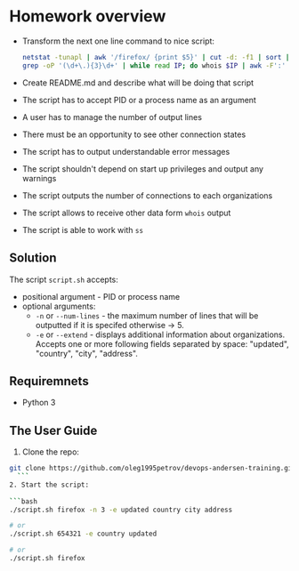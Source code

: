 # Homework overview

* Transform the next one line command to nice script:

  ```bash
  netstat -tunapl | awk '/firefox/ {print $5}' | cut -d: -f1 | sort | uniq -c | sort | tail -n5 | \
  grep -oP '(\d+\.){3}\d+' | while read IP; do whois $IP | awk -F':' '/^Organization/ {print $2}'; done
  ```

* Create README.md and describe what will be doing that script
* The script has to accept PID or a process name as an argument 
* A user has to manage the number of output lines
* There must be an opportunity to see other connection states
* The script has to output understandable error messages
* The script shouldn't depend on start up privileges and output any warnings
* The script outputs the number of connections to each organizations
* The script allows to receive other data form `whois` output
* The script is able to work with `ss`

## Solution

The script `script.sh` accepts:  
  * positional argument - PID or process name  
  * optional arguments:  
    * `-n` or `--num-lines` - the maximum number of lines that will be outputted if it is specifed otherwise -> 5.
    * `-e` or `--extend` - displays additional information about organizations.
      Accepts one or more following fields separated by space: "updated", "country", "city", "address".

## Requiremnets

* Python 3

## The User Guide

1. Clone the repo:

  ```bash
  git clone https://github.com/oleg1995petrov/devops-andersen-training.git && cd 'devops-andersen-training/HW 3'
    ```
2. Start the script:
    
  ```bash
  ./script.sh firefox -n 3 -e updated country city address	

  # or
  ./script.sh 654321 -e country updated

  # or
  ./script.sh firefox
  ```
